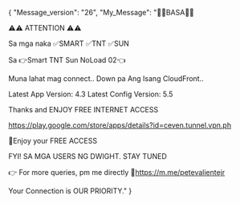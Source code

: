 {
    "Message_version": "26",
    "My_Message": "📌📌BASA📌📌

⚠️⚠️ ATTENTION ⚠️⚠️

Sa mga naka 
✅SMART
✅TNT
✅SUN

Sa 👉Smart TNT Sun NoLoad 02👈

Muna lahat mag connect.. Down pa Ang Isang CloudFront..

Latest App Version: 4.3
Latest Config Version: 5.5

Thanks and ENJOY FREE INTERNET ACCESS

https://play.google.com/store/apps/details?id=ceven.tunnel.vpn.ph

💯Enjoy your FREE ACCESS

FYI! SA MGA USERS NG DWIGHT. STAY TUNED

👉 For more queries, pm me directly
🔗https://m.me/petevalientejr

Your Connection is OUR PRIORITY."
}
